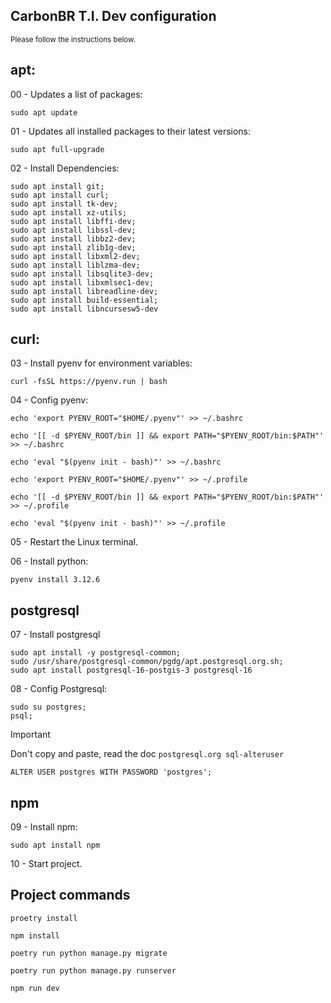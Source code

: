 ## CarbonBR T.I. Dev configuration

<sup>Please follow the instructions below.</sup>

## apt:

00 - Updates a list of packages: 
```
sudo apt update
```

01 - Updates all installed packages to their latest versions:
```
sudo apt full-upgrade
```

02 - Install Dependencies:
```
sudo apt install git;
sudo apt install curl;
sudo apt install tk-dev;
sudo apt install xz-utils;
sudo apt install libffi-dev;
sudo apt install libssl-dev;
sudo apt install libbz2-dev;
sudo apt install zlib1g-dev;
sudo apt install libxml2-dev;
sudo apt install liblzma-dev;
sudo apt install libsqlite3-dev;
sudo apt install libxmlsec1-dev;
sudo apt install libreadline-dev;
sudo apt install build-essential;
sudo apt install libncursesw5-dev
```

## curl:

03 - Install pyenv for environment variables:
```
curl -fsSL https://pyenv.run | bash
```
04 - Config pyenv:
```
echo 'export PYENV_ROOT="$HOME/.pyenv"' >> ~/.bashrc
```
```
echo '[[ -d $PYENV_ROOT/bin ]] && export PATH="$PYENV_ROOT/bin:$PATH"' >> ~/.bashrc
```
```
echo 'eval "$(pyenv init - bash)"' >> ~/.bashrc
```
```
echo 'export PYENV_ROOT="$HOME/.pyenv"' >> ~/.profile
```
```
echo '[[ -d $PYENV_ROOT/bin ]] && export PATH="$PYENV_ROOT/bin:$PATH"' >> ~/.profile
```
```
echo 'eval "$(pyenv init - bash)"' >> ~/.profile
```
05 - Restart the Linux terminal.

06 - Install python:
```
pyenv install 3.12.6
```
## postgresql
07 - Install postgresql

```
sudo apt install -y postgresql-common;
sudo /usr/share/postgresql-common/pgdg/apt.postgresql.org.sh;
sudo apt install postgresql-16-postgis-3 postgresql-16
```
08 - Config Postgresql:
```
sudo su postgres;
psql;
```
> [!IMPORTANT]
> Don't copy and paste, read the doc ``postgresql.org sql-alteruser``
> ```
> ALTER USER postgres WITH PASSWORD 'postgres';
> ```

## npm

09 - Install npm:
```
sudo apt install npm
```

10 - Start project.

## Project commands

```
proetry install
```

```
npm install
```

```
poetry run python manage.py migrate
```

```
poetry run python manage.py runserver
```

```
npm run dev
```



